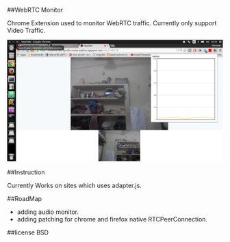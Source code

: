 ##WebRTC Monitor

Chrome Extension used to monitor WebRTC traffic. Currently only support
Video Traffic.

![](https://raw.githubusercontent.com/plasmashadow/webrtc-monitor/master/screenshot.png)

##Instruction

Currently Works on sites which uses adapter.js.

##RoadMap

* adding audio monitor.
* adding patching for chrome and firefox native RTCPeerConnection.

##license
BSD
